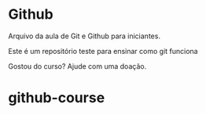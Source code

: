 # Github

Arquivo da aula de Git e Github para iniciantes.

Este é um repositório teste para ensinar como git funciona

Gostou do curso? Ajude com uma doação.
# github-course

